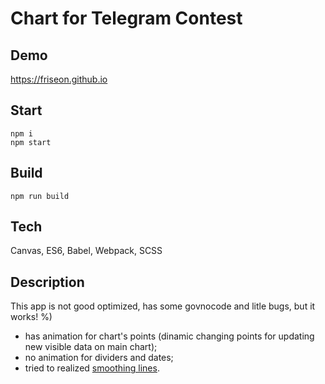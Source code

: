 # Chart for Telegram Contest

## Demo
https://friseon.github.io

## Start
```
npm i
npm start
```

## Build
```
npm run build
```

## Tech
Canvas, ES6, Babel, Webpack, SCSS

## Description
This app is not good optimized, has some govnocode and litle bugs, but it works! %)

- has animation for chart's points (dinamic changing points for updating new visible data on main chart);
- no animation for dividers and dates;
- tried to realized [smoothing lines](https://github.com/friseon/chart-graph/commit/54510754b7d02b3f955f155a341a5c7491c27ccb#diff-db22ba063433023dc0c8a869f7ede994L306).
